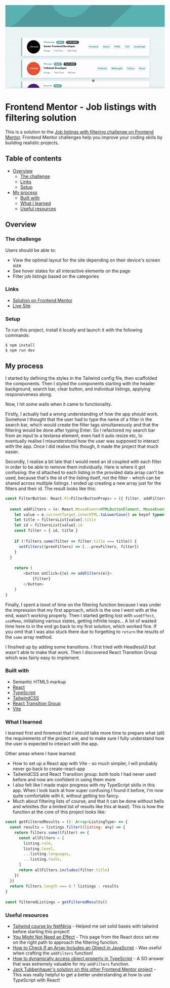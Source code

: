 <p align="center">
  <img src="./public/assets/images/preview.gif" alt="animated" />
</p>

# Frontend Mentor - Job listings with filtering solution

This is a solution to the [Job listings with filtering challenge on Frontend Mentor](https://www.frontendmentor.io/challenges/job-listings-with-filtering-ivstIPCt). Frontend Mentor challenges help you improve your coding skills by building realistic projects.

## Table of contents

- [Overview](#overview)
  - [The challenge](#the-challenge)
  - [Links](#links)
  - [Setup](#setup)
- [My process](#my-process)
  - [Built with](#built-with)
  - [What I learned](#what-i-learned)
  - [Useful resources](#useful-resources)

## Overview

### The challenge

Users should be able to:

- View the optimal layout for the site depending on their device's screen size
- See hover states for all interactive elements on the page
- Filter job listings based on the categories

### Links

- [Solution on Frontend Mentor](https://www.frontendmentor.io/challenges/job-listings-with-filtering-ivstIPCt/solutions/new)
- [Live Site](https://job-listings-fem-challenge.netlify.app/)

### Setup

To run this project, install it locally and launch it with the following commands:

```
$ npm install
$ npm run dev
```

## My process

I started by defining the styles in the Tailwind config file, then scaffolded the components.
Then I styled the components starting with the header background, search bar, clear button, and individual listings, applying responsiveness along.

Now, I hit some walls when it came to functionality.

Firstly, I actually had a wrong understanding of how the app should work. Somehow I thought that the user had to type the name of a filter in the search bar, which would create the filter tags simultaneously and that the filtering would be done after typing Enter. So I refactored my search bar from an input to a textarea element, even had it auto resize etc, to eventually realise I misunderstood how the user was supposed to interact with the app. Once I did realise this though, it made the project that much easier.

Secondly, I realise a bit late that I would need an id coupled with each filter in order to be able to remove them individually. Here is where it got confusing: the id attached to each listing in the provided data array can't be used, because that's the id of the listing itself, not the filter - which can be shared across multiple listings. I ended up creating a new array just for the filters and their id. The result looks like this:

```js
const FilterButton: React.FC<FilterButtonProps> = ({ filter, addFilters }) => {

  const addFilters = (e: React.MouseEvent<HTMLButtonElement, MouseEvent>) => {
    let value = e.currentTarget.innerHTML.toLowerCase() as keyof typeof filtersList
    let title = filtersList[value].title
    let id = filtersList[value].id
    const filter = { id, title }

    if (!filters.some(filter => filter.title === title)) {
      setFilters((prevFilters) => [...prevFilters, filter])
    }
  }

    return (
        <button onClick={(e) => addFilters(e)}>
            {filter}
        </button>
    )
}
```

Finally, I spent a looot of time on the filtering function because I was under the impression that my first approach, which is the one I went with at the end, wasn't working properly. Then I started getting lost with `useEffect`, `useMemo`, initialising various states, getting infinite loops... A lot of wasted time here to in the end go back to my first solution, which worked fine. If you omit that I was also stuck there due to forgetting to `return` the results of the `some` array method.

I finsihed up by adding some transitions. I first tried with HeadlessUI but wasn't able to make that work. Then I discovered React Transition Group which was fairly easy to implement.

### Built with

- Semantic HTML5 markup
- [React](https://reactjs.org/)
- [TypeScript](https://www.typescriptlang.org/)
- [TailwindCSS](https://tailwindcss.com/)
- [React Transition Group](https://reactcommunity.org/react-transition-group/)
- [Vite](https://vitejs.dev/)

### What I learned

I learned first and foremost that I should take more time to prepare what (all) the requirements of the project are, and to make sure I fully understand how the user is expected to interact with the app.

Other areas where I have learned:

- How to set up a React app with Vite - so much simpler, I will probably never go back to create-react-app
- TailwindCSS and React Transition group: both tools I had never used before and now am confident in using them more
- I also felt like I made major progress with my TypeScript skills in this app. When I look back at how super confusing I found it before, I'm now quite comfortable with it, without getting too fancy.
- Much about filtering lists of course, and that it can be done without bells and whistles (for a limited list of results like this at least). This is how the function at the core of this project looks like:

```js
const getFilteredResults = (): Array<ListingType> => {
  const results = listings.filter((listing: any) => {
    return filters.some((filter) => {
      const allFilters = [
        listing.role,
        listing.level,
        ...listing.languages,
        ...listing.tools,
      ]
      return allFilters.includes(filter.title)
    })
  })
  return filters.length === 0 ? listings : results
}

const filteredListings = getFilteredResults()
```

### Useful resources

- [Tailwind course by NetNinja](https://www.youtube.com/playlist?list=PL4cUxeGkcC9gpXORlEHjc5bgnIi5HEGhw) - Helped me set solid bases with tailwind before starting this project!
- [You Might Not Need an Effect](https://react.dev/learn/you-might-not-need-an-effect) - This page from the React docs set me on the right path to approach the filtering function.
- [How to Check If an Array Includes an Object in JavaScript](https://www.tutorialrepublic.com/faq/how-to-check-if-an-array-includes-an-object-in-javascript.php) - Was useful when crafting the `addFilters` function!
- [How to dynamically access object property in TypeScript](https://stackoverflow.com/a/62438434/14697954) - A SO answer that was extremely valuable for my `addFilters` function.
- [Jack Tubbenhauer's solution on this other Frontend Mentor project](https://github.com/jtubbenhauer/fm-time-tracking) - This was really helpful to get a better understanding at how to use TypeScript with React!
